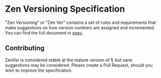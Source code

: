 # Zen Versioning Specification

"Zen Versioning" or "Zen Ver" contains a set of rules and requirements that make
suggestions on how version numbers are assigned and incremented. You can find
the full document in [spec](spec).

## Contributing

ZenVer is considered stable at the mature version of **1**, but sane suggestions
may be considered. Please create a Pull Request, should you wish to improve the
specification.
